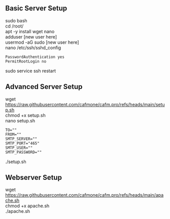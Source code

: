 ## Basic Server Setup  
sudo bash  
cd /root/  
apt -y install wget nano  
adduser [new user here]  
usermod -aG sudo [new user here]  
nano /etc/ssh/sshd_config  
```
PasswordAuthentication yes  
PermitRootLogin no  
```
sudo service ssh restart  
## Advanced Server Setup  
wget https://raw.githubusercontent.com/cafmone/cafm.pro/refs/heads/main/setup.sh  
chmod +x setup.sh  
nano setup.sh  
```
TO=""
FROM=""
SMTP_SERVER=""
SMTP_PORT="465"
SMTP_USER=""
SMTP_PASSWORD=""
```
./setup.sh  
## Webserver Setup  
wget https://raw.githubusercontent.com/cafmone/cafm.pro/refs/heads/main/apache.sh  
chmod +x apache.sh  
./apache.sh  

